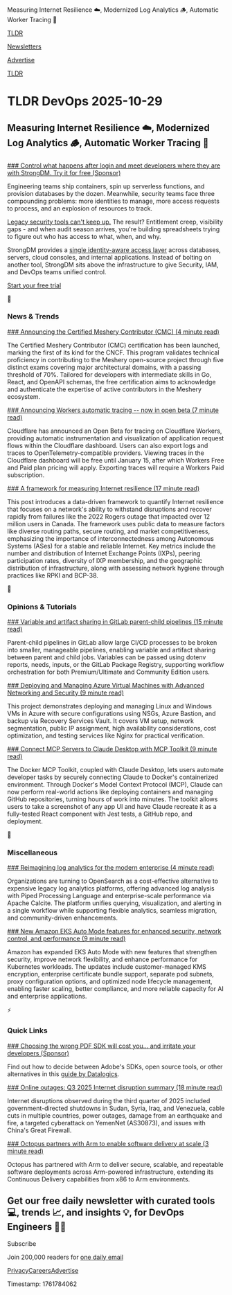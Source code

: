 Measuring Internet Resilience ☁️, Modernized Log Analytics 🪵, Automatic Worker Tracing 🫆

[TLDR](/)

[Newsletters](/newsletters)

[Advertise](https://advertise.tldr.tech/)

[TLDR](/)

# TLDR DevOps 2025-10-29

## Measuring Internet Resilience ☁️, Modernized Log Analytics 🪵, Automatic Worker Tracing 🫆

### 

[### Control what happens after login and meet developers where they are with StrongDM. Try it for free (Sponsor)](https://www.strongdm.com/signup?trk=strongdm-newsletter-trial&amp;utm_source=strongdm&amp;utm_medium=newsletter&amp;utm_campaign=2026-q3-tldr-newsletter&amp;utm_content=trial)

Engineering teams ship containers, spin up serverless functions, and provision databases by the dozen. Meanwhile, security teams face three compounding problems: more identities to manage, more access requests to process, and an explosion of resources to track.

[Legacy security tools can't keep up.](https://www.strongdm.com/signup?trk=strongdm-newsletter-trial&utm_source=strongdm&utm_medium=newsletter&utm_campaign=2026-q3-tldr-newsletter&utm_content=trial) The result? Entitlement creep, visibility gaps - and when audit season arrives, you're building spreadsheets trying to figure out who has access to what, when, and why.

StrongDM provides a [single identity-aware access layer](https://www.strongdm.com/signup?trk=strongdm-newsletter-trial&utm_source=strongdm&utm_medium=newsletter&utm_campaign=2026-q3-tldr-newsletter&utm_content=trial) across databases, servers, cloud consoles, and internal applications. Instead of bolting on another tool, StrongDM sits above the infrastructure to give Security, IAM, and DevOps teams unified control.

[Start your free trial](https://www.strongdm.com/signup?trk=strongdm-newsletter-trial&utm_source=strongdm&utm_medium=newsletter&utm_campaign=2026-q3-tldr-newsletter&utm_content=trial)

📱

### News & Trends

[### Announcing the Certified Meshery Contributor (CMC) (4 minute read)](https://www.cncf.io/blog/2025/10/27/announcing-the-certified-meshery-contributor-cmc/?utm_source=tldrdevops)

The Certified Meshery Contributor (CMC) certification has been launched, marking the first of its kind for the CNCF. This program validates technical proficiency in contributing to the Meshery open-source project through five distinct exams covering major architectural domains, with a passing threshold of 70%. Tailored for developers with intermediate skills in Go, React, and OpenAPI schemas, the free certification aims to acknowledge and authenticate the expertise of active contributors in the Meshery ecosystem.

[### Announcing Workers automatic tracing -- now in open beta (7 minute read)](https://blog.cloudflare.com/workers-tracing-now-in-open-beta/?utm_source=tldrdevops)

Cloudflare has announced an Open Beta for tracing on Cloudflare Workers, providing automatic instrumentation and visualization of application request flows within the Cloudflare dashboard. Users can also export logs and traces to OpenTelemetry-compatible providers. Viewing traces in the Cloudflare dashboard will be free until January 15, after which Workers Free and Paid plan pricing will apply. Exporting traces will require a Workers Paid subscription.

[### A framework for measuring Internet resilience (17 minute read)](https://blog.cloudflare.com/a-framework-for-measuring-internet-resilience/?utm_source=tldrdevops)

This post introduces a data-driven framework to quantify Internet resilience that focuses on a network's ability to withstand disruptions and recover rapidly from failures like the 2022 Rogers outage that impacted over 12 million users in Canada. The framework uses public data to measure factors like diverse routing paths, secure routing, and market competitiveness, emphasizing the importance of interconnectedness among Autonomous Systems (ASes) for a stable and reliable Internet. Key metrics include the number and distribution of Internet Exchange Points (IXPs), peering participation rates, diversity of IXP membership, and the geographic distribution of infrastructure, along with assessing network hygiene through practices like RPKI and BCP-38.

🚀

### Opinions & Tutorials

[### Variable and artifact sharing in GitLab parent-child pipelines (15 minute read)](https://about.gitlab.com/blog/variable-and-artifact-sharing-in-gitlab-parent-child-pipelines/?utm_source=tldrdevops)

Parent-child pipelines in GitLab allow large CI/CD processes to be broken into smaller, manageable pipelines, enabling variable and artifact sharing between parent and child jobs. Variables can be passed using dotenv reports, needs, inputs, or the GitLab Package Registry, supporting workflow orchestration for both Premium/Ultimate and Community Edition users.

[### Deploying and Managing Azure Virtual Machines with Advanced Networking and Security (9 minute read)](https://adedejiawolesi.com/2025/10/16/deploying-and-managing-azure-virtual-machines-with-advanced-networking-and-security/?utm_source=tldrdevops)

This project demonstrates deploying and managing Linux and Windows VMs in Azure with secure configurations using NSGs, Azure Bastion, and backup via Recovery Services Vault. It covers VM setup, network segmentation, public IP assignment, high availability considerations, cost optimization, and testing services like Nginx for practical verification.

[### Connect MCP Servers to Claude Desktop with MCP Toolkit (9 minute read)](https://www.docker.com/blog/connect-mcp-servers-to-claude-desktop-with-mcp-toolkit/?utm_source=tldrdevops)

The Docker MCP Toolkit, coupled with Claude Desktop, lets users automate developer tasks by securely connecting Claude to Docker's containerized environment. Through Docker's Model Context Protocol (MCP), Claude can now perform real-world actions like deploying containers and managing GitHub repositories, turning hours of work into minutes. The toolkit allows users to take a screenshot of any app UI and have Claude recreate it as a fully-tested React component with Jest tests, a GitHub repo, and deployment.

🎁

### Miscellaneous

[### Reimagining log analytics for the modern enterprise (4 minute read)](https://opensearch.org/blog/reimagining-log-analytics-for-the-modern-enterprise/?utm_source=tldrdevops)

Organizations are turning to OpenSearch as a cost-effective alternative to expensive legacy log analytics platforms, offering advanced log analysis with Piped Processing Language and enterprise-scale performance via Apache Calcite. The platform unifies querying, visualization, and alerting in a single workflow while supporting flexible analytics, seamless migration, and community-driven enhancements.

[### New Amazon EKS Auto Mode features for enhanced security, network control, and performance (9 minute read)](https://aws.amazon.com/blogs/containers/new-amazon-eks-auto-mode-features-for-enhanced-security-network-control-and-performance/?utm_source=tldrdevops)

Amazon has expanded EKS Auto Mode with new features that strengthen security, improve network flexibility, and enhance performance for Kubernetes workloads. The updates include customer-managed KMS encryption, enterprise certificate bundle support, separate pod subnets, proxy configuration options, and optimized node lifecycle management, enabling faster scaling, better compliance, and more reliable capacity for AI and enterprise applications.

⚡️

### Quick Links

[### Choosing the wrong PDF SDK will cost you... and irritate your developers (Sponsor)](https://www.datalogics.com/cost-wrong-pdf-software?mtm_campaign=tldr&amp;mtm_content=cost&amp;mtm_kwd=oct29&amp;mtm_medium=link&amp;mtm_source=newsletter&amp;utm_source=tldrdevops)

Find out how to decide between Adobe's SDKs, open source tools, or other alternatives in this [guide by Datalogics](https://www.datalogics.com/cost-wrong-pdf-software?mtm_campaign=tldr&mtm_content=cost&mtm_kwd=oct29&mtm_medium=link&mtm_source=newsletter).

[### Online outages: Q3 2025 Internet disruption summary (18 minute read)](https://blog.cloudflare.com/q3-2025-internet-disruption-summary/?utm_source=tldrdevops)

Internet disruptions observed during the third quarter of 2025 included government-directed shutdowns in Sudan, Syria, Iraq, and Venezuela, cable cuts in multiple countries, power outages, damage from an earthquake and fire, a targeted cyberattack on YemenNet (AS30873), and issues with China's Great Firewall.

[### Octopus partners with Arm to enable software delivery at scale (3 minute read)](https://octopus.com/blog/arm-partnership?utm_source=tldrdevops)

Octopus has partnered with Arm to deliver secure, scalable, and repeatable software deployments across Arm-powered infrastructure, extending its Continuous Delivery capabilities from x86 to Arm environments.

## Get our free daily newsletter with curated tools 💻, trends 📈, and insights 💡, for DevOps Engineers 👨‍💻

Subscribe

Join 200,000 readers for [one daily email](/api/latest/devops)

[Privacy](/privacy)[Careers](https://jobs.ashbyhq.com/tldr.tech)[Advertise](/devops/advertise)

Timestamp: 1761784062